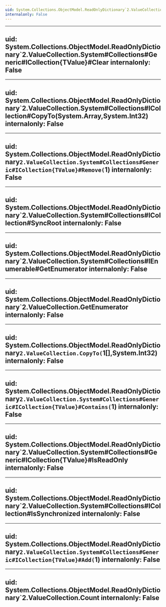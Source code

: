 ```yaml
---
uid: System.Collections.ObjectModel.ReadOnlyDictionary`2.ValueCollection
internalonly: False
---
```


---
uid: System.Collections.ObjectModel.ReadOnlyDictionary`2.ValueCollection.System#Collections#Generic#ICollection{TValue}#Clear
internalonly: False
---

---
uid: System.Collections.ObjectModel.ReadOnlyDictionary`2.ValueCollection.System#Collections#ICollection#CopyTo(System.Array,System.Int32)
internalonly: False
---

---
uid: System.Collections.ObjectModel.ReadOnlyDictionary`2.ValueCollection.System#Collections#Generic#ICollection{TValue}#Remove(`1)
internalonly: False
---

---
uid: System.Collections.ObjectModel.ReadOnlyDictionary`2.ValueCollection.System#Collections#ICollection#SyncRoot
internalonly: False
---

---
uid: System.Collections.ObjectModel.ReadOnlyDictionary`2.ValueCollection.System#Collections#IEnumerable#GetEnumerator
internalonly: False
---

---
uid: System.Collections.ObjectModel.ReadOnlyDictionary`2.ValueCollection.GetEnumerator
internalonly: False
---

---
uid: System.Collections.ObjectModel.ReadOnlyDictionary`2.ValueCollection.CopyTo(`1[],System.Int32)
internalonly: False
---

---
uid: System.Collections.ObjectModel.ReadOnlyDictionary`2.ValueCollection.System#Collections#Generic#ICollection{TValue}#Contains(`1)
internalonly: False
---

---
uid: System.Collections.ObjectModel.ReadOnlyDictionary`2.ValueCollection.System#Collections#Generic#ICollection{TValue}#IsReadOnly
internalonly: False
---

---
uid: System.Collections.ObjectModel.ReadOnlyDictionary`2.ValueCollection.System#Collections#ICollection#IsSynchronized
internalonly: False
---

---
uid: System.Collections.ObjectModel.ReadOnlyDictionary`2.ValueCollection.System#Collections#Generic#ICollection{TValue}#Add(`1)
internalonly: False
---

---
uid: System.Collections.ObjectModel.ReadOnlyDictionary`2.ValueCollection.Count
internalonly: False
---
